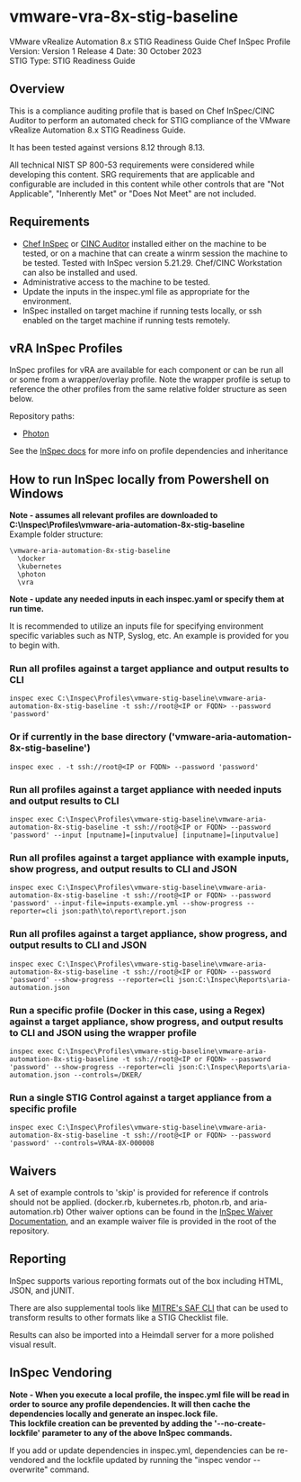 # vmware-vra-8x-stig-baseline
VMware vRealize Automation 8.x STIG Readiness Guide Chef InSpec Profile  
Version: Version 1 Release 4 Date: 30 October 2023  
STIG Type: STIG Readiness Guide  

## Overview
This is a compliance auditing profile that is based on Chef InSpec/CINC Auditor to perform an automated check for STIG compliance of the VMware vRealize Automation 8.x STIG Readiness Guide.

It has been tested against versions 8.12 through 8.13. 

All technical NIST SP 800-53 requirements were considered while developing this content. SRG requirements that are applicable and configurable are included in this content while other controls that are "Not Applicable", "Inherently Met" or "Does Not Meet" are not included.

## Requirements

- [Chef InSpec](https://downloads.chef.io/tools/inspec) or [CINC Auditor](https://cinc.sh/start/auditor/) installed either on the machine to be tested, or on a machine that can create a winrm session the machine to be tested. Tested with InSpec version 5.21.29. Chef/CINC Workstation can also be installed and used.
- Administrative access to the machine to be tested.
- Update the inputs in the inspec.yml file as appropriate for the environment.
- InSpec installed on target machine if running tests locally, or ssh enabled on the target machine if running tests remotely.

## vRA InSpec Profiles

InSpec profiles for vRA are available for each component or can be run all or some from a wrapper/overlay profile. Note the wrapper profile is setup to reference the other profiles from the same relative folder structure as seen below.  

Repository paths:
* [Photon](https://github.com/vmware/dod-compliance-and-automation/tree/master/photon/3.0/inspec/vmware-photon-3.0-stig-inspec-baseline)

See the [InSpec docs](https://www.inspec.io/docs/reference/profiles/) for more info on profile dependencies and inheritance  

## How to run InSpec locally from Powershell on Windows

**Note - assumes all relevant profiles are downloaded to C:\Inspec\Profiles\vmware-aria-automation-8x-stig-baseline**  
Example folder structure:  
```
\vmware-aria-automation-8x-stig-baseline  
  \docker  
  \kubernetes  
  \photon  
  \vra  
```
**Note - update any needed inputs in each inspec.yaml or specify them at run time.**  

It is recommended to utilize an inputs file for specifying environment specific variables such as NTP, Syslog, etc. An example is provided for you to begin with.  

### Run all profiles against a target appliance and output results to CLI
```
inspec exec C:\Inspec\Profiles\vmware-stig-baseline\vmware-aria-automation-8x-stig-baseline -t ssh://root@<IP or FQDN> --password 'password'
```

### Or if currently in the base directory ('vmware-aria-automation-8x-stig-baseline')
```
inspec exec . -t ssh://root@<IP or FQDN> --password 'password'
```

### Run all profiles against a target appliance with needed inputs and output results to CLI
```
inspec exec C:\Inspec\Profiles\vmware-stig-baseline\vmware-aria-automation-8x-stig-baseline -t ssh://root@<IP or FQDN> --password 'password' --input [nputname]=[inputvalue] [inputname]=[inputvalue]
```

### Run all profiles against a target appliance with example inputs, show progress, and output results to CLI and JSON
```
inspec exec C:\Inspec\Profiles\vmware-stig-baseline\vmware-aria-automation-8x-stig-baseline -t ssh://root@<IP or FQDN> --password 'password' --input-file=inputs-example.yml --show-progress --reporter=cli json:path\to\report\report.json
```

### Run all profiles against a target appliance, show progress, and output results to CLI and JSON
```
inspec exec C:\Inspec\Profiles\vmware-stig-baseline\vmware-aria-automation-8x-stig-baseline -t ssh://root@<IP or FQDN> --password 'password' --show-progress --reporter=cli json:C:\Inspec\Reports\aria-automation.json
```

### Run a specific profile (Docker in this case, using a Regex) against a target appliance, show progress, and output results to CLI and JSON using the wrapper profile
```
inspec exec C:\Inspec\Profiles\vmware-stig-baseline\vmware-aria-automation-8x-stig-baseline -t ssh://root@<IP or FQDN> --password 'password' --show-progress --reporter=cli json:C:\Inspec\Reports\aria-automation.json --controls=/DKER/
```

### Run a single STIG Control against a target appliance from a specific profile
```
inspec exec C:\Inspec\Profiles\vmware-stig-baseline\vmware-aria-automation-8x-stig-baseline -t ssh://root@<IP or FQDN> --password 'password' --controls=VRAA-8X-000008
```

## Waivers
A set of example controls to 'skip' is provided for reference if controls should not be applied. (docker.rb, kubernetes.rb, photon.rb, and aria-automation.rb)
Other waiver options can be found in the [InSpec Waiver Documentation](https://docs.chef.io/inspec/waivers/), and an example waiver file is provided in the root of the repository.  

## Reporting
InSpec supports various reporting formats out of the box including HTML, JSON, and jUNIT.  

There are also supplemental tools like [MITRE's SAF CLI](https://github.com/mitre/saf) that can be used to transform results to other formats like a STIG Checklist file.  

Results can also be imported into a Heimdall server for a more polished visual result.

## InSpec Vendoring

**Note - When you execute a local profile, the inspec.yml file will be read in order to source any profile dependencies. It will then cache the dependencies locally and generate an inspec.lock file.**  
**This lockfile creation can be prevented by adding the '--no-create-lockfile' parameter to any of the above InSpec commands.**

If you add or update dependencies in inspec.yml, dependencies can be re-vendored and the lockfile updated by running the "inspec vendor --overwrite" command.